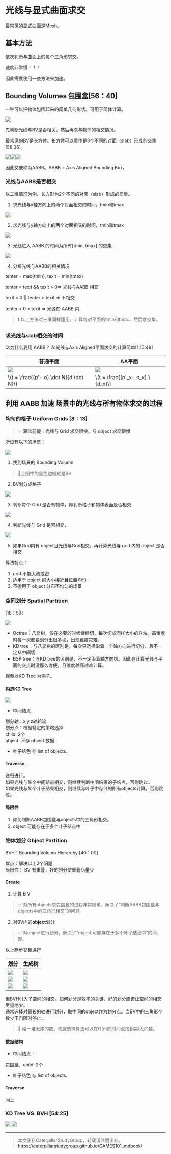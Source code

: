 # 光线与显式曲面求交

最常见的显式曲面是Mesh。

## 基本方法

依次判断与曲面上的每个三角形求交。

速度非常慢！！！

因此需要使用一些方法来加速。

## Bounding Volumes 包围盒[56：40]

一种可以把物体包围起来的简单几何形状。可用于简体计算。

![](../assets/91.PNG)  

先判断光线与BV是否相关，然后再求与物体的相交情况。

最常见的BV是长方体。长方体可以看作是3个不同的对面（slab）形成的交集[58:36]。

![](../assets/92.PNG)![](../assets/93.PNG)![](../assets/94.PNG)  

因此又被称为AABB。AABB = Axis Aligned Bounding Box。

### 光线与AABB是否相交

以二维情况为例，长方形为2个不同的对面（slab）形成的交集。 

1. 求光线与x轴方向上的两个对面相交的时间，tmin和tmax

![](../assets/17.PNG)  

2. 求光线与y轴方向上的两个对面相交的时间，tmin和tmax

![](../assets/95.PNG)  

3. 光线进入 AABB 的时间为所有[tmin, tmax] 的交集

![](../assets/96.PNG)  

4. 分析光线与AABB的相关情况

tenter = max{tmin}, texit = min{tmax}  

tenter < texit && texit > 0⇒ 光线与AABB 相交

texit < 0 || tenter > texit ⇒ 不相交

tenter < 0 < texit ⇒ 光源在 AABB 内

> &#x2757; 以上方法对三维同样适用。计算每对平面的tmin和tmax，然后求交集。  

### 求光线与slab相交的时间

Q:为什么要用 AABB？
A:光线与Axis Aligned平面求交的计算简单[1:15:49]

|普通平面|AA平面|
|---|---|
|![](../assets/97.PNG)|![](../assets/98.PNG)|
|\\(t = \frac{(p'- o) \dot N}{d \dot N}\\)|\\(t = \frac{(p'_x- o_x) }{d_x}\\)|

## 利用 AABB 加速 场景中的光线与所有物体求交的过程

### 均匀的格子 Uniform Grids [8：13]

> &#x2705; **算法前提：光线与 Grid 求交很快，与 object 求交很慢**

所设有以下的场景：

![](../assets/99.PNG)

1. 找到场景的 Bounding Volumn  

> &#x1F4CC;上图中的黑色边框就是BV

2. BV划分成格子

![](../assets/100.PNG)

3. 判断每个 Grid 是否有物体，即判断格子和物体表面是否相交

![](../assets/101.PNG)

4. 判断光线与 Grid 是否相交，

![](../assets/102.PNG)

5. 如果Grid内有 object且光线与Grid相交，再计算光线与 grid 内的 object 是否相交

算法特点：
1. grid 不能太疏或密
2. 适用于 object 的大小接近且位置均匀
3. 不适用于 object 分布不均匀的场景

### 空间划分 Spatial Partition

[18：59] 

![](../assets/103.PNG)

- Octree：八叉树，仅在必要的时候继续切，每次切成同样大小的八块。高维度时每一次都要划分出很多块，出现维度灾难。  
- KD tree：与八叉树的区别是，每次只选择沿着一个轴方向进行切分，且不一定从中间切
- BSP tree：与KD tree的区别是，不一定沿着轴方向切。因此在计算光线与平面的交点时没那么方便，且维度越高越难计算。  

视频以KD Tree 为例子。

#### 构造KD Tree

![](../assets/104.PNG)

- 中间结点

划分轴：x,y,z轴轮流  
划分点：根据特定的策略选择  
child: 2个  
object: 不存 object 数据

- 叶子结色
 存 list of objects.

#### Traverse.

递归进行。  
如果光线与某个中间结点相交，则继续判断中间结果的子结点，否则跳过。  
如果光线与某个叶子结果相交，则继续与叶子中存储的所有objects计算，否则跳过。

#### 局限性

1. 如何判断AABB包围盒与objects中的三角形相交。
2. object 可能存在于多个叶子结点中

### 物体划分 Object Partition

BVH：Bounding Volumn Hierarchy  [40：00]

优点：解决以上2个问题  
局限性： BV 有重叠，好的划分使重叠尽量少

#### Create

1. 计算 B V
   
> &#x2705; 对所有objects求包围盒的过程非常简单，解决了“判断AABB包围盒与objects中的三角形相交”的问题。

2. 对BV内的**object**划分

> &#x2705; 对object进行划分，解决了“object 可能存在于多个叶子结点中”的问题。  

以上两步交替进行

|划分|生成树|
|---|---|
|![](../assets/105.PNG)|![](../assets/107.PNG)|
|![](../assets/106.PNG)|![](../assets/108.PNG)|
|![](../assets/109.PNG)|![](../assets/110.PNG)|

但BVH引入了空间的相交。如何划分是效率的关键，好的划分应该让空间的相交尽量地少。  
通常选择对最长的轴进行划分，取中间的object作为划分点。当BV中的三角形个数少于门限时停止。  

> &#x1F50E; 给一堆无序的数，快速选择算法可以在O(n)的时间点找到第i大的数。  

#### 数据结构

- 中间结点：

包围盒、child: 2个  

- 叶子结色
 存 list of objects.

#### Traverse

同上

### KD Tree VS. BVH [54:25]

![](../assets/111.PNG)
![](../assets/112.PNG)

------------------------------

> 本文出自CaterpillarStudyGroup，转载请注明出处。  
> https://caterpillarstudygroup.github.io/GAMES101_mdbook/
